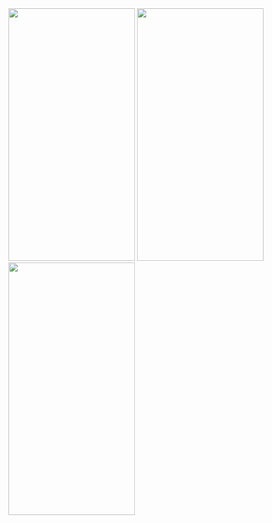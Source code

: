 <img src = "https://user-images.githubusercontent.com/113905603/229711324-2c3ca93b-f876-4b0a-8136-be9d2d4faae3.png" height = 500 width = 250>
<img src = "https://user-images.githubusercontent.com/113905603/229710326-7499010f-45eb-4c15-b54b-89412a8d4214.png" height = 500 width = 250>
<img src = "https://user-images.githubusercontent.com/113905603/229710318-5dbf3c39-c25f-4cd3-b499-e7be671efa54.png" height = 500 width = 250>

